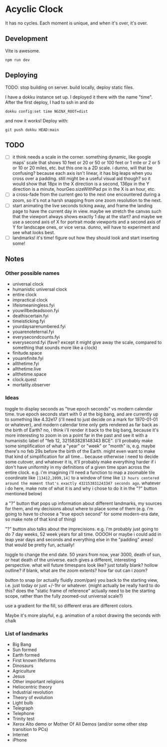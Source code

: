 # Acyclic Clock

It has no cycles. Each moment is unique, and when it's over, it's over.

## Development

Vite is awesome.

```
npm run dev
```

## Deploying

TODO: stop building on server. build locally, deploy static files.

I have a dokku instance set up. I deployed it there with the name "time". After
the first deploy, I had to ssh in and do

```
dokku config:set time NGINX_ROOT=dist
```

and now it works! Deploy with:

```
git push dokku HEAD:main
```

## TODO

- [ ] it think needs a scale in the corner. something dynamic, like google maps' scale that shows 10 feet or 20 or 50 or 100 feet or 1 mile or 2 or 5 or 10 or 20 miles, etc. but this one is a 2D scale. i dunno, will that be confusing? because each axis isn't linear, it has big leaps when you cross over a padding. still might be a useful visual aid though? so it would show that 18px in the X direction is a second, 136px in the Y direction is a minute, hourGeo.sizeWithPad px in the X is an hour, etc.
- [ ] a cross-fade from the current geo to the next one encountered during a zoom, so it's not a harsh snapping from one zoom resolution to the next.
- [ ] start animating the live seconds ticking away, and frame the landing page to have the current day in view. maybe we stretch the canvas such that the viewport always shows exactly 1 day at the start? and maybe we use a second axis of X for portrait mode viewports and a second axis of Y for landscape ones, or vice versa. dunno, will have to experiment and see what looks best.
- [ ] landmarks! it's time! figure out how they should look and start inserting some!

## Notes

### Other possible names

- universal clock
- humanistic universal clock
- entire clock
- impractical clock
- lifeismeaningless.fyi
- youwillbedeadsoon.fyi
- deathiscertain.fyi
- timeisticking.fyi
- yourdaysarenumbered.fyi
- youarenoteternal.fyi
- everysecondcounts.fyi
- everysecond.fyi (fave? except it might give away the scale, compared to something that sounds more like a clock)
- finitude.space
- youarefinite.fyi
- allthetime.fyi
- allthetime.live
- allthetime.space
- clock.quest
- mortality.observer

### Ideas

toggle to display seconds as "true epoch seconds" vs modern calendar time. true epoch seconds start with 0 at the big bang, and are currently up to something like 4.32e17 (i'll need to just decide on a mark for 1970-01-01 or whatever), and modern calendar time only gets rendered as far back as the birth of Earth? no, i think i'll render it back to the big bang, because it's more interesting to zoom in on a point far in the past and see it with a humanistic label of "feb 12, 321583828148343 BCE". (i'll probably make some simplification of what a "year" or "week" or "month" is, e.g. maybe there's no feb 29s before the birth of the Earth. might even want to make that kind of simplification for all time... because otherwise i need to decide some cutover, and whatever it is, it'll probably make everything harder if i don't have uniformity in my definitions of a given time span across the entire clock. e.g. i'm imagining i'll need a function to map a zoomable tile coordinate like `[13412,2099,14]` to a window of time like `13 hours centered around the moment that's exactly 432153831243347 seconds ago`. whatever i do here, make note of what it is and why i chose to do it in the "?" button mentioned below)

a "?" button that pops up information about different landmarks, my sources for them, and my decisions about where to place some of them (e.g. i'm going to have to choose a "true epoch second" for some modern-era date, so make note of that kind of thing)

"?" button also talks about the imprecisions. e.g. i'm probably just going to do 7 day weeks, 52 week years for all time. OOOOH or maybe i could add in leap year days and seconds and everything else in the "padding" areas! that would be pretty fun, actually!

toggle to change the end date. 50 years from now, year 3000, death of sun, or heat death of the universe. each gives a different, interesting perspective. what will future timespans look like? just totally blank? hollow outline? if blank, what are the zoom extents? how far out can i zoom?

button to snap (or actually fluidly zoom/pan) you back to the starting view, i.e. just today or just +/-1hr or whatever. (might actually be really hard to do this? does the "static frame of reference" actually need to be the starting scope, rather than the fully zoomed-out universal scale?)

use a gradient for the fill, so different eras are different colors.

Maybe it's more playful, e.g. animation of a robot drawing the seconds with chalk

### List of landmarks

- Big Bang
- Sun formed
- Earth formed
- First known lifeforms
- Dinosaurs
- Agriculture
- Jesus
- Other important religions
- Heliocentric theory
- Industrial revolution
- Theory of evolution
- Light bulb
- Telegraph
- Telephone
- Trinity test
- Xerox Alto demo or Mother Of All Demos (and/or some other step transition to PCs)
- Internet
- iPhone

